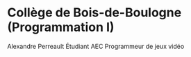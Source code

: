# Collège de Bois-de-Boulogne (Programmation I)

Alexandre Perreault
Étudiant AEC Programmeur de jeux vidéo
